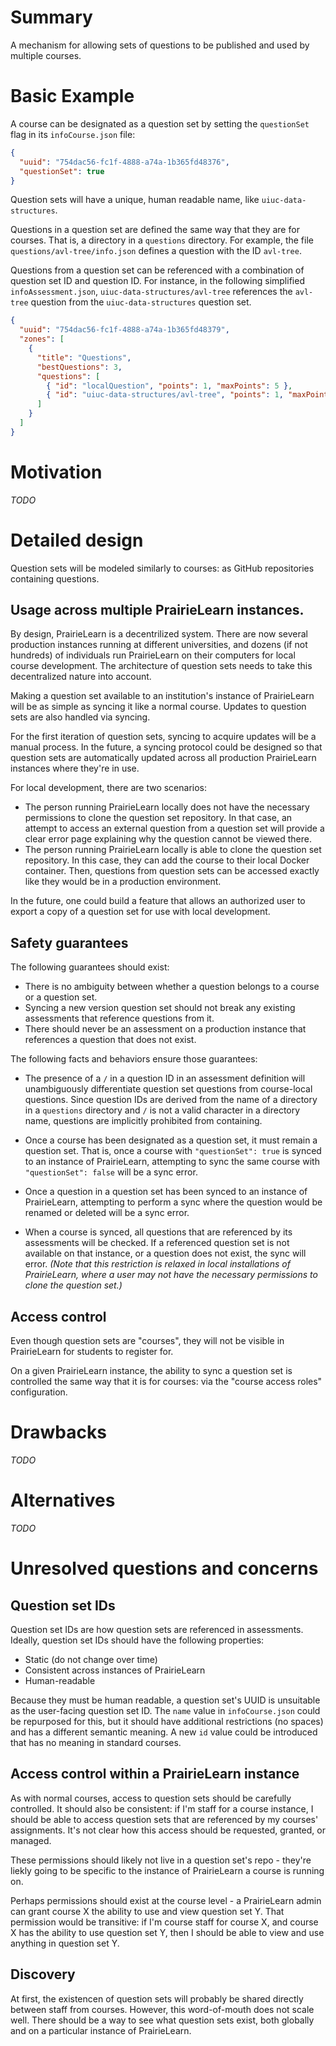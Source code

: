 # Summary

A mechanism for allowing sets of questions to be published and used by multiple courses.

# Basic Example

A course can be designated as a question set by setting the `questionSet` flag in its `infoCourse.json` file:

```json
{
  "uuid": "754dac56-fc1f-4888-a74a-1b365fd48376",
  "questionSet": true
}
```

Question sets will have a unique, human readable name, like `uiuc-data-structures`.

Questions in a question set are defined the same way that they are for courses. That is, a directory in a `questions` directory. For example, the file `questions/avl-tree/info.json` defines a question with the ID `avl-tree`.

Questions from a question set can be referenced with a combination of question set ID and question ID. For instance, in the following simplified `infoAssessment.json`, `uiuc-data-structures/avl-tree` references the `avl-tree` question from the `uiuc-data-structures` question set.

```json
{
  "uuid": "754dac56-fc1f-4888-a74a-1b365fd48379",
  "zones": [
    {
      "title": "Questions",
      "bestQuestions": 3,
      "questions": [
        { "id": "localQuestion", "points": 1, "maxPoints": 5 },
        { "id": "uiuc-data-structures/avl-tree", "points": 1, "maxPoints": 5 }
      ]
    }
  ]
}
```

# Motivation

*TODO*

# Detailed design

Question sets will be modeled similarly to courses: as GitHub repositories containing questions.

## Usage across multiple PrairieLearn instances.

By design, PrairieLearn is a decentrilized system. There are now several production instances running at different universities, and dozens (if not hundreds) of individuals run PrairieLearn on their computers for local course development. The architecture of question sets needs to take this decentralized nature into account.

Making a question set available to an institution's instance of PrairieLearn will be as simple as syncing it like a normal course. Updates to question sets are also handled via syncing.

For the first iteration of question sets, syncing to acquire updates will be a manual process. In the future, a syncing protocol could be designed so that question sets are automatically updated across all production PrairieLearn instances where they're in use.

For local development, there are two scenarios:

* The person running PrairieLearn locally does not have the necessary permissions to clone the question set repository. In that case, an attempt to access an external question from a question set will provide a clear error page explaining why the question cannot be viewed there.
* The person running PrairieLearn locally is able to clone the question set repository. In this case, they can add the course to their local Docker container. Then, questions from question sets can be accessed exactly like they would be in a production environment.

In the future, one could build a feature that allows an authorized user to export a copy of a question set for use with local development.

## Safety guarantees

The following guarantees should exist:

* There is no ambiguity between whether a question belongs to a course or a question set.
* Syncing a new version question set should not break any existing assessments that reference questions from it.
* There should never be an assessment on a production instance that references a question that does not exist.

The following facts and behaviors ensure those guarantees:

* The presence of a `/` in a question ID in an assessment definition will unambiguously differentiate question set questions from course-local questions. Since question IDs are derived from the name of a directory in a `questions` directory and `/` is not a valid character in a directory name, questions are implicitly prohibited from containing.

* Once a course has been designated as a question set, it must remain a question set. That is, once a course with `"questionSet": true` is synced to an instance of PrairieLearn, attempting to sync the same course with `"questionSet": false` will be a sync error.

* Once a question in a question set has been synced to an instance of PrairieLearn, attempting to perform a sync where the question would be renamed or deleted will be a sync error.

* When a course is synced, all questions that are referenced by its assessments will be checked. If a referenced question set is not available on that instance, or a question does not exist, the sync will error. *(Note that this restriction is relaxed in local installations of PrairieLearn, where a user may not have the necessary permissions to clone the question set.)*

## Access control

Even though question sets are "courses", they will not be visible in PrairieLearn for students to register for.

On a given PrairieLearn instance, the ability to sync a question set is controlled the same way that it is for courses: via the "course access roles" configuration.

# Drawbacks

*TODO*

# Alternatives

*TODO*

# Unresolved questions and concerns

## Question set IDs

Question set IDs are how question sets are referenced in assessments. Ideally, question set IDs should have the following properties:

* Static (do not change over time)
* Consistent across instances of PrairieLearn
* Human-readable

Because they must be human readable, a question set's UUID is unsuitable as the user-facing question set ID. The `name` value in `infoCourse.json` could be repurposed for this, but it should have additional restrictions (no spaces) and has a different semantic meaning. A new `id` value could be introduced that has no meaning in standard courses.

## Access control within a PrairieLearn instance

As with normal courses, access to question sets should be carefully controlled. It should also be consistent: if I'm staff for a course instance, I should be able to access question sets that are referenced by my courses' assignments. It's not clear how this access should be requested, granted, or managed.

These permissions should likely not live in a question set's repo - they're liekly going to be specific to the instance of PrairieLearn a course is running on.

Perhaps permissions should exist at the course level - a PrairieLearn admin can grant course X the ability to use and view question set Y. That permission would be transitive: if I'm course staff for course X, and course X has the ability to use question set Y, then I should be able to view and use anything in question set Y.

## Discovery

At first, the existencen of question sets will probably be shared directly between staff from courses. However, this word-of-mouth does not scale well. There should be a way to see what question sets exist, both globally and on a particular instance of PrairieLearn.
